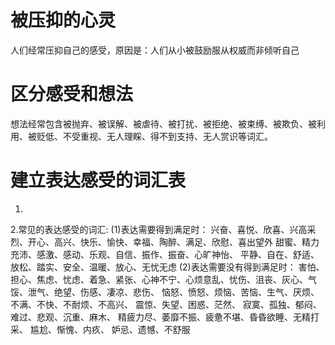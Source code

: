 # 被压抑的心灵
  人们经常压抑自己的感受，原因是：人们从小被鼓励服从权威而非倾听自己

# 区分感受和想法
想法经常包含被抛弃、被误解、被虐待、被打扰、被拒绝、被束缚、被欺负、被利用、被贬低、不受重视、无人理睬、得不到支持、无人赏识等词汇。
# 建立表达感受的词汇表
1.
2.常见的表达感受的词汇:
(1)表达需要得到满足时：
      兴奋、喜悦、欣喜、兴高采烈、开心、高兴、快乐、愉快、幸福、陶醉、满足、欣慰、喜出望外
      甜蜜、精力充沛、感激、感动、乐观、自信、振作、振奋、心旷神怡、
      平静、自在、舒适、放松、踏实、安全、温暖、放心、无忧无虑
(2)表达需要没有得到满足时：
       害怕、担心、焦虑、忧虑、着急、紧张、心神不宁、心烦意乱、忧伤、沮丧、灰心、气馁、泄气、绝望、伤感、凄凉、悲伤、
       恼怒、愤怒、烦恼、苦恼、生气、厌烦、不满、不快、不耐烦、不高兴、
       震惊、失望、困惑、茫然、
       寂寞、孤独、郁闷、难过、悲观、沉重、麻木、
       精疲力尽、萎靡不振、疲惫不堪、昏昏欲睡、无精打采、
       尴尬、惭愧、内疚、
       妒忌、遗憾、不舒服
    